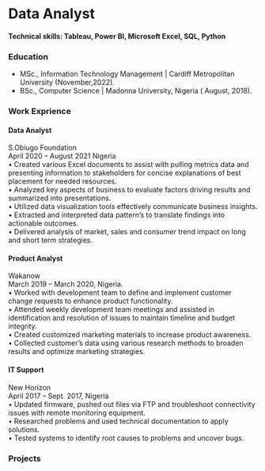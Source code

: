 # Data Analyst

#### Technical skills: Tableau, Power BI, Microsoft Excel, SQL, Python

### Education
- MSc., Information Technology Management | Cardiff Metropolitan University (November,2022).  <br>
- BSc., Computer Science | Madonna University, Nigeria ( August, 2018).<br>

### Work Exprience
#### Data Analyst
S.Obiugo Foundation <br>
April 2020 – August 2021  Nigeria <br>
• Created various Excel documents to assist with pulling metrics data
and presenting information to stakeholders for concise explanations
of best placement for needed resources.<br>
• Analyzed key aspects of business to evaluate factors driving results
and summarized into presentations.<br>
• Utilized data visualization tools effectively communicate business
insights.<br>
• Extracted and interpreted data pattern’s to translate findings into
actionable outcomes.<br>
• Delivered analysis of market, sales and consumer trend impact on
long and short term strategies.<br>


#### Product Analyst
Wakanow <br>
March 2019 – March 2020, Nigeria. <br>
• Worked with development team to define and implement customer
change requests to enhance product functionality. <br>
• Attended weekly development team meetings and assisted in
identification and resolution of issues to maintain timeline and
budget integrity.<br>
• Created customized marketing materials to increase product
awareness. <br>
• Collected customer’s data using various research methods to broaden
results and optimize marketing strategies.<br>


#### IT Support
New Horizon <br>
April 2017 – Sept. 2017, Nigeria <br>
• Updated firmware, pushed out files via FTP and troubleshoot
connectivity issues with remote monitoring equipment.<br>
• Researched problems and used technical documentation to apply
solutions.<br>
• Tested systems to identify root causes to problems and uncover bugs. <br>



### Projects
